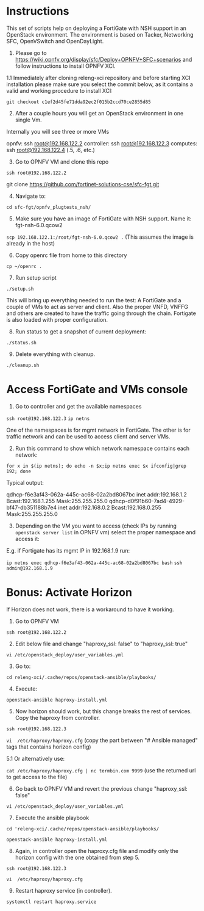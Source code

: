 Instructions
============

This set of scripts help on deploying a FortiGate with NSH support in an OpenStack environment.
The environment is based on Tacker, Networking SFC, OpenVSwitch and OpenDayLight.

1. Please go to https://wiki.opnfv.org/display/sfc/Deploy+OPNFV+SFC+scenarios and follow instructions to install OPNFV XCI.

1.1 Immediately after cloning releng-xci repository and before starting XCI installation please make sure you select the commit below, as it contains a valid and working procedure to install XCI:

`git checkout c1ef2d45fe71dda92ec2f015b2ccd70ce2855d85`

2. After a couple hours you will get an OpenStack environment in one single Vm.

Internally you will see three or more VMs

opnfv:      ssh root@192.168.122.2
controller: ssh root@192.168.122.3
computes:   ssh root@192.168.122.4 (.5, .6, etc.)

3. Go to OPNFV VM and clone this repo

`ssh root@192.168.122.2`

git clone https://github.com/fortinet-solutions-cse/sfc-fgt.git

4. Navigate to:

`cd sfc-fgt/opnfv_plugtests_nsh/`

5. Make sure you have an image of FortiGate with NSH support. Name it: fgt-nsh-6.0.qcow2

`scp 192.168.122.1:/root/fgt-nsh-6.0.qcow2 .`
(This assumes the image is already in the host)

6. Copy openrc file from home to this directory

`cp ~/openrc .`

7. Run setup script

`./setup.sh`

This will bring up everything needed to run the test: A FortiGate and a couple of VMs to act as server and client.
Also the proper VNFD, VNFFG and others are created to have the traffic going through the chain.
Fortigate is also loaded with proper configuration.

8. Run status to get a snapshot of current deployment:

`./status.sh`

9. Delete everything with cleanup.

`./cleanup.sh`

Access FortiGate and VMs console
================================

1. Go to controller and get the available namespaces

`ssh root@192.168.122.3`
`ip netns`

One of the namespaces is for mgmt network in FortiGate. The other is for traffic network and can be used to access client and server VMs.

2. Run this command to show which network namespace contains each network:

`for x in $(ip netns); do echo -n $x;ip netns exec $x ifconfig|grep 192; done`

Typical output:

qdhcp-f6e3af43-062a-445c-ac68-02a2bd8067bc          inet addr:192.168.1.2  Bcast:192.168.1.255  Mask:255.255.255.0
qdhcp-d0f91b60-7ad4-4929-bf47-db351188b7e4          inet addr:192.168.0.2  Bcast:192.168.0.255  Mask:255.255.255.0

3. Depending on the VM you want to access (check IPs by running `openstack server list` in OPNFV vm) select the proper namespace and access it:

E.g. if Fortigate has its mgmt IP in 192.168.1.9 run:

`ip netns exec qdhcp-f6e3af43-062a-445c-ac68-02a2bd8067bc bash`
`ssh admin@192.168.1.9`


Bonus: Activate Horizon
=======================

If Horizon does not work, there is a workaround to have it working.

1. Go to OPNFV VM

`ssh root@192.168.122.2`

2. Edit below file and change "haproxy_ssl: false" to "haproxy_ssl: true"

`vi /etc/openstack_deploy/user_variables.yml`

3. Go to:

`cd releng-xci/.cache/repos/openstack-ansible/playbooks/`

4. Execute:

`openstack-ansible haproxy-install.yml`
 
5. Now horizon should work, but this change breaks the rest of services. Copy the haproxy from controller.

`ssh root@192.168.122.3`

`vi  /etc/haproxy/haproxy.cfg`
(copy the part between "# Ansible managed" tags that contains horizon config)

5.1 Or alternatively use:

`cat /etc/haproxy/haproxy.cfg | nc termbin.com 9999`
(use the returned url to get access to the file)

6. Go back to OPNFV VM and revert the previous change "haproxy_ssl: false"

`vi /etc/openstack_deploy/user_variables.yml`

7. Execute the ansible playbook

`cd 'releng-xci/.cache/repos/openstack-ansible/playbooks/`

`openstack-ansible haproxy-install.yml`

8. Again, in controller open the haproxy.cfg file and modify only the horizon config with the one obtained from step 5.

`ssh root@192.168.122.3`

`vi  /etc/haproxy/haproxy.cfg`

9. Restart haproxy service (in controller).

`systemctl restart haproxy.service`
